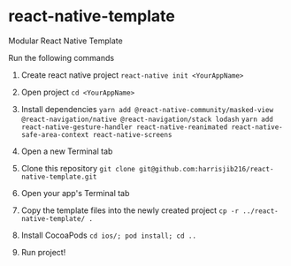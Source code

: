 # react-native-template
Modular React Native Template

Run the following commands

1. Create react native project
    `react-native init <YourAppName>`

1. Open project
    `cd <YourAppName>`

1. Install dependencies
    `yarn add @react-native-community/masked-view @react-navigation/native @react-navigation/stack lodash`
    `yarn add react-native-gesture-handler react-native-reanimated react-native-safe-area-context react-native-screens`

1. Open a new Terminal tab
1. Clone this repository
    `git clone git@github.com:harrisjib216/react-native-template.git`

1. Open your app's Terminal tab
1. Copy the template files into the newly created project
    `cp -r ../react-native-template/ .`

1. Install CocoaPods
    `cd ios/; pod install; cd ..`

1. Run project!